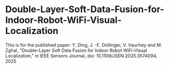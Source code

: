 # Double-Layer-Soft-Data-Fusion-for-Indoor-Robot-WiFi-Visual-Localization
This is for the published paper: Y. Ding, J. -F. Dollinger, V. Vauchey and M. Zghal, "Double-Layer Soft Data Fusion for Indoor Robot WiFi-Visual Localization," in IEEE Sensors Journal, doi: 10.1109/JSEN.2025.3574094, 2025
